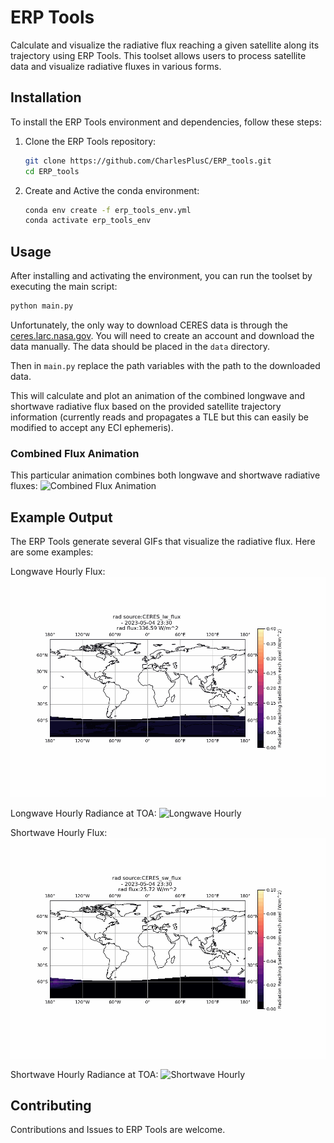 # ERP Tools

Calculate and visualize the radiative flux reaching a given satellite along its trajectory using ERP Tools. This toolset allows users to process satellite data and visualize radiative fluxes in various forms.

## Installation

To install the ERP Tools environment and dependencies, follow these steps:

1. Clone the ERP Tools repository:
   ```bash
   git clone https://github.com/CharlesPlusC/ERP_tools.git
   cd ERP_tools

2. Create and Active the conda environment:
   ```bash
   conda env create -f erp_tools_env.yml
   conda activate erp_tools_env
   ```

## Usage

After installing and activating the environment, you can run the toolset by executing the main script:

```bash
python main.py
```

Unfortunately, the only way to download CERES data is through the [ceres.larc.nasa.gov](https://ceres-tool.larc.nasa.gov/ord-tool/jsp/SYN1degEd41Selection.jsp). You will need to create an account and download the data manually. The data should be placed in the `data` directory.

Then in `main.py` replace the path variables with the path to the downloaded data.

This will calculate and plot an animation of the combined longwave and shortwave radiative flux based on the provided satellite trajectory information (currently reads and propagates a TLE but this can easily be modified to accept any ECI ephemeris).

### Combined Flux Animation
This particular animation combines both longwave and shortwave radiative fluxes:
![Combined Flux Animation](output/FOV_sliced_data/combined_flux_animation_nipy.gif)

## Example Output

The ERP Tools generate several GIFs that visualize the radiative flux. Here are some examples:

Longwave Hourly Flux:
![Longwave Hourly Flux](output/FOV_sliced_data/oneweb_lw_hrly_flux.gif)

Longwave Hourly Radiance at TOA:
![Longwave Hourly](output/FOV_sliced_data/oneweb_lw_hrly.gif)

Shortwave Hourly Flux:
![Shortwave Hourly Flux](output/FOV_sliced_data/oneweb_sw_hrly_flux.gif)

Shortwave Hourly Radiance at TOA:
![Shortwave Hourly](output/FOV_sliced_data/oneweb_sw_hrly.gif)

## Contributing
Contributions and Issues to ERP Tools are welcome.